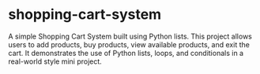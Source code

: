 # shopping-cart-system
A simple Shopping Cart System built using Python lists.   This project allows users to add products, buy products, view available products, and exit the cart.   It demonstrates the use of Python lists, loops, and conditionals in a real-world style mini project.
